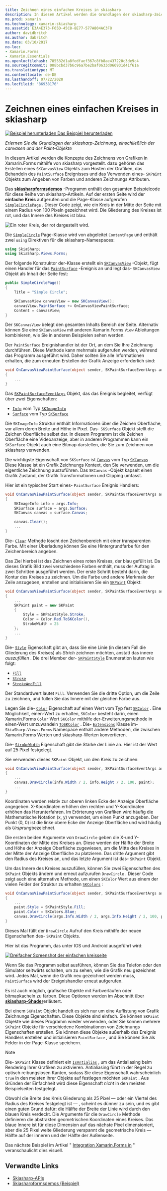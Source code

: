 ```yaml
---
title: Zeichnen eines einfachen Kreises in skiasharp
description: In diesem Artikel werden die Grundlagen der skiasharp-Zeichnung erläutert, einschließlich der canvasen und der Paint-Objekte in Xamarin.Forms Anwendungen, und es wird ein Beispielcode veranschaulicht.
ms.prod: xamarin
ms.technology: xamarin-skiasharp
ms.assetid: E3A4E373-F65D-45C8-8E77-577A804AC3F8
author: davidbritch
ms.author: dabritch
ms.date: 03/10/2017
no-loc:
- Xamarin.Forms
- Xamarin.Essentials
ms.openlocfilehash: 785532d1a8fedfaef367c8fb8ae437220c3de9c4
ms.sourcegitcommit: 008bcbd37b6c96a7be2baf0633d066931d41f61a
ms.translationtype: MT
ms.contentlocale: de-DE
ms.lasthandoff: 07/22/2020
ms.locfileid: "86938176"
---
```

# <a name="drawing-a-simple-circle-in-skiasharp"></a>Zeichnen eines einfachen Kreises in skiasharp

[![Beispiel herunterladen](~/media/shared/download.png) Das Beispiel herunterladen](https://docs.microsoft.com/samples/xamarin/xamarin-forms-samples/skiasharpforms-demos)

_Erlernen Sie die Grundlagen der skiasharp-Zeichnung, einschließlich der canvasen und der Paint-Objekte_

In diesem Artikel werden die Konzepte des Zeichnens von Grafiken in Xamarin.Forms mithilfe von skiasharp vorgestellt. dazu gehören das Erstellen eines `SKCanvasView` Objekts zum Hosten der Grafiken, das Behandeln des `PaintSurface` Ereignisses und das Verwenden eines- `SKPaint` Objekts zum Angeben von Farben und anderen Zeichnungs Attributen.

Das [**skiasharpformsdemos**](https://docs.microsoft.com/samples/xamarin/xamarin-forms-samples/skiasharpforms-demos) -Programm enthält den gesamten Beispielcode für diese Reihe von skiasharp-Artikeln. Auf der ersten Seite wird der **einfache Kreis** aufgerufen und die Page-Klasse aufgerufen [`SimpleCirclePage`](https://github.com/xamarin/xamarin-forms-samples/blob/master/SkiaSharpForms/Demos/Demos/SkiaSharpFormsDemos/Basics/SimpleCirclePage.cs) . Dieser Code zeigt, wie ein Kreis in der Mitte der Seite mit einem Radius von 100 Pixeln gezeichnet wird. Die Gliederung des Kreises ist rot, und das Innere des Kreises ist blau.

![Ein roter Kreis, der rot dargestellt wird.](circle-images/circleexample.png)

Die [`SimpleCircle`](https://github.com/xamarin/xamarin-forms-samples/blob/master/SkiaSharpForms/Demos/Demos/SkiaSharpFormsDemos/Basics/SimpleCirclePage.cs) Page-Klasse wird von abgeleitet `ContentPage` und enthält zwei `using` Direktiven für die skiasharp-Namespaces:

```csharp
using SkiaSharp;
using SkiaSharp.Views.Forms;
```

Der folgende Konstruktor der-Klasse erstellt ein [`SKCanvasView`](xref:SkiaSharp.Views.Forms.SKCanvasView) -Objekt, fügt einen Handler für das [`PaintSurface`](xref:SkiaSharp.Views.Forms.SKCanvasView.PaintSurface) -Ereignis an und legt das- `SKCanvasView` Objekt als Inhalt der Seite fest:

```csharp
public SimpleCirclePage()
{
    Title = "Simple Circle";

    SKCanvasView canvasView = new SKCanvasView();
    canvasView.PaintSurface += OnCanvasViewPaintSurface;
    Content = canvasView;
}
```

Der `SKCanvasView` belegt den gesamten Inhalts Bereich der Seite. Alternativ können Sie eine `SKCanvasView` mit anderen Xamarin.Forms `View` Ableitungen kombinieren, wie Sie in anderen Beispielen sehen werden.

Der `PaintSurface` Ereignishandler ist der Ort, an dem Sie Ihre Zeichnung durchführen. Diese Methode kann mehrmals aufgerufen werden, während das Programm ausgeführt wird. Daher sollten Sie alle Informationen erhalten, die zum erneuten Erstellen der Grafik Anzeige erforderlich sind:

```csharp
void OnCanvasViewPaintSurface(object sender, SKPaintSurfaceEventArgs args)
{
    ...
}

```

Das [`SKPaintSurfaceEventArgs`](xref:SkiaSharp.Views.Forms.SKPaintSurfaceEventArgs) Objekt, das das Ereignis begleitet, verfügt über zwei Eigenschaften:

- [`Info`](xref:SkiaSharp.Views.Forms.SKPaintSurfaceEventArgs.Info) vom Typ [`SKImageInfo`](xref:SkiaSharp.SKImageInfo)
- [`Surface`](xref:SkiaSharp.Views.Forms.SKPaintSurfaceEventArgs.Surface) vom Typ [`SKSurface`](xref:SkiaSharp.SKSurface)

Die `SKImageInfo` Struktur enthält Informationen über die Zeichen Oberfläche, vor allem deren Breite und Höhe in Pixel. Das- `SKSurface` Objekt stellt die Zeichen Oberfläche selbst dar. In diesem Programm ist die Zeichen Oberfläche eine Videoanzeige, aber in anderen Programmen kann ein `SKSurface` Objekt auch eine Bitmap darstellen, die Sie zum Zeichnen von skiasharp verwenden.

Die wichtigste Eigenschaft von `SKSurface` ist [`Canvas`](xref:SkiaSharp.SKSurface.Canvas) vom Typ [`SKCanvas`](xref:SkiaSharp.SKCanvas) . Diese Klasse ist ein Grafik Zeichnungs Kontext, den Sie verwenden, um die eigentliche Zeichnung auszuführen. Das `SKCanvas` -Objekt kapselt einen Grafik Zustand, der Grafik Transformationen und Clipping umfasst.

Hier ist ein typischer Start eines- `PaintSurface` Ereignis Handlers:

```csharp
void OnCanvasViewPaintSurface(object sender, SKPaintSurfaceEventArgs args)
{
    SKImageInfo info = args.Info;
    SKSurface surface = args.Surface;
    SKCanvas canvas = surface.Canvas;

    canvas.Clear();
    ...
}

```

Die- [`Clear`](xref:SkiaSharp.SKCanvas.Clear) Methode löscht den Zeichenbereich mit einer transparenten Farbe. Mit einer Überladung können Sie eine Hintergrundfarbe für den Zeichenbereich angeben.

Das Ziel hierbei ist das Zeichnen eines roten Kreises, der blau gefüllt ist. Da dieses Grafik Bild zwei verschiedene Farben enthält, muss der Auftrag in zwei Schritten ausgeführt werden. Der erste Schritt besteht darin, die Kontur des Kreises zu zeichnen. Um die Farbe und andere Merkmale der Zeile anzugeben, erstellen und initialisieren Sie ein [`SKPaint`](xref:SkiaSharp.SKPaint) Objekt:

```csharp
void OnCanvasViewPaintSurface(object sender, SKPaintSurfaceEventArgs args)
{
    ...
    SKPaint paint = new SKPaint
    {
        Style = SKPaintStyle.Stroke,
        Color = Color.Red.ToSKColor(),
        StrokeWidth = 25
    };
    ...
}
```

Die- [`Style`](xref:SkiaSharp.SKPaint.Style) Eigenschaft gibt an, dass Sie eine Linie (in diesem Fall die Gliederung des Kreises) als *Strich* zeichnen möchten, anstatt das innere *auszufüllen* . Die drei Member der- [`SKPaintStyle`](xref:SkiaSharp.SKPaintStyle) Enumeration lauten wie folgt:

- [`Fill`](xref:SkiaSharp.SKPaintStyle.Fill)
- [`Stroke`](xref:SkiaSharp.SKPaintStyle.Stroke)
- [`StrokeAndFill`](xref:SkiaSharp.SKPaintStyle.StrokeAndFill)

Der Standardwert lautet `Fill`. Verwenden Sie die dritte Option, um die Zeile zu zeichnen, und füllen Sie das Innere mit der gleichen Farbe aus.

Legen Sie die- [`Color`](xref:SkiaSharp.SKPaint.Color) Eigenschaft auf einen Wert vom Typ fest [`SKColor`](xref:SkiaSharp.SKColor) . Eine Möglichkeit, einen-Wert zu erhalten, `SKColor` besteht darin, einen Xamarin.Forms `Color` Wert `SKColor` mithilfe der-Erweiterungsmethode in einen-Wert umzuwandeln [`ToSKColor`](xref:SkiaSharp.Views.Forms.Extensions.ToSKColor*) . Die- [`Extensions`](xref:SkiaSharp.Views.Forms.Extensions) Klasse im- `SkiaSharp.Views.Forms` Namespace enthält andere Methoden, die zwischen Xamarin.Forms Werten und skiasharp-Werten konvertieren.

Die- [`StrokeWidth`](xref:SkiaSharp.SKPaint.StrokeWidth) Eigenschaft gibt die Stärke der Linie an. Hier ist der Wert auf 25 Pixel festgelegt.

Sie verwenden dieses `SKPaint` Objekt, um den Kreis zu zeichnen:

```csharp
void OnCanvasViewPaintSurface(object sender, SKPaintSurfaceEventArgs args)
{
    ...
    canvas.DrawCircle(info.Width / 2, info.Height / 2, 100, paint);
    ...
}
```

Koordinaten werden relativ zur oberen linken Ecke der Anzeige Oberfläche angegeben. X-Koordinaten erhöhen den rechten und Y-Koordinaten erhöhen das Herunterfahren. Im Erörterung von Grafiken wird häufig die Mathematische Notation (x, y) verwendet, um einen Punkt anzugeben. Der Punkt (0, 0) ist die linke obere Ecke der Anzeige Oberfläche und wird häufig als *Ursprung*bezeichnet.

Die ersten beiden Argumente von `DrawCircle` geben die X-und Y-Koordinaten der Mitte des Kreises an. Diese werden der Hälfte der Breite und Höhe der Anzeige Oberfläche zugewiesen, um die Mitte des Kreises in der Mitte der Anzeige Oberfläche zu platzieren. Das dritte Argument gibt den Radius des Kreises an, und das letzte Argument ist das- `SKPaint` Objekt.

Um das Innere des Kreises auszufüllen, können Sie zwei Eigenschaften des `SKPaint` Objekts ändern und erneut aufzurufen `DrawCircle` . Dieser Code zeigt auch eine alternative Methode, um einen `SKColor` Wert aus einem der vielen Felder der Struktur zu erhalten [`SKColors`](xref:SkiaSharp.SKColors) :

```csharp
void OnCanvasViewPaintSurface(object sender, SKPaintSurfaceEventArgs args)
{
    ...
    paint.Style = SKPaintStyle.Fill;
    paint.Color = SKColors.Blue;
    canvas.DrawCircle(args.Info.Width / 2, args.Info.Height / 2, 100, paint);
}
```

Dieses Mal füllt der `DrawCircle` Aufruf den Kreis mithilfe der neuen Eigenschaften des- `SKPaint` Objekts.

Hier ist das Programm, das unter IOS und Android ausgeführt wird:

[![Dreifacher Screenshot der einfachen kreisseite](circle-images/simplecircle-small.png)](circle-images/simplecircle-large.png#lightbox "Dreifacher Screenshot der einfachen kreisseite")

Wenn Sie das Programm selbst ausführen, können Sie das Telefon oder den Simulator seitwärts schalten, um zu sehen, wie die Grafik neu gezeichnet wird. Jedes Mal, wenn die Grafik neu gezeichnet werden muss, `PaintSurface` wird der Ereignishandler erneut aufgerufen.

Es ist auch möglich, grafische Objekte mit Farbverläufen oder bitmapkacheln zu färben. Diese Optionen werden im Abschnitt über [**skiasharp-Shader**](../effects/shaders/index.md)erläutert.

Bei einem `SKPaint` Objekt handelt es sich nur um eine Auflistung von Grafik Zeichnungs Eigenschaften. Diese Objekte sind einfach. Sie können `SKPaint` Objekte wie dieses Programm wieder verwenden, oder Sie können mehrere `SKPaint` Objekte für verschiedene Kombinationen von Zeichnungs Eigenschaften erstellen. Sie können diese Objekte außerhalb des Ereignis Handlers erstellen und initialisieren `PaintSurface` , und Sie können Sie als Felder in der Page-Klasse speichern.

> [!NOTE]
> Die- `SKPaint` Klasse definiert ein [`IsAntialias`](xref:SkiaSharp.SKPaint.IsAntialias) , um das Antialiasing beim Rendering Ihrer Grafiken zu aktivieren. Antialiasing führt in der Regel zu optisch reibungslosen Kanten, sodass Sie diese Eigenschaft wahrscheinlich `true` in den meisten ihrer Objekte auf festlegen möchten `SKPaint` . Aus Gründen der Einfachheit wird diese Eigenschaft _nicht_ in den meisten Beispielseiten festgelegt.

Obwohl die Breite des Kreis Gliederung als 25 Pixel &mdash; oder ein Viertel des Radius des Kreises festgelegt ist &mdash; , scheint es dünner zu sein, und es gibt einen guten Grund dafür: die Hälfte der Breite der Linie wird durch den blauen Kreis verdeckt. Die Argumente für die `DrawCircle` Methode definieren die abstrakten geometrischen Koordinaten eines Kreises. Das blaue Innere ist für diese Dimension auf das nächste Pixel dimensioniert, aber die 25 Pixel weite Gliederung verspannt die geometrische Kreis &mdash; Hälfte auf der inneren und der Hälfte der Außenseite.

Das nächste Beispiel im Artikel " [Integration Xamarin.Forms in](~/xamarin-forms/user-interface/graphics/skiasharp/basics/integration.md) " veranschaulicht dies visuell.

## <a name="related-links"></a>Verwandte Links

- [Skiasharp-APIs](https://docs.microsoft.com/dotnet/api/skiasharp)
- [Skiasharpformsdemos (Beispiel)](https://docs.microsoft.com/samples/xamarin/xamarin-forms-samples/skiasharpforms-demos)
